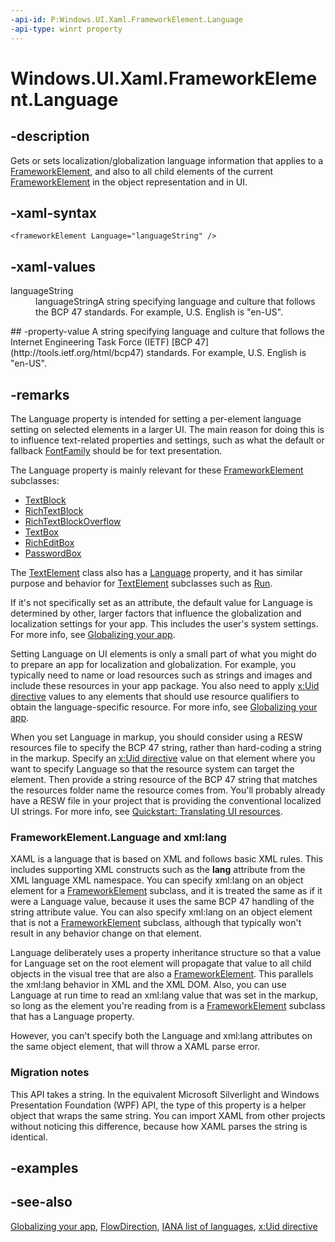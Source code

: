```yaml
---
-api-id: P:Windows.UI.Xaml.FrameworkElement.Language
-api-type: winrt property
---
```


<!-- Property syntax
public string Language { get;  set; }
-->

# Windows.UI.Xaml.FrameworkElement.Language

## -description
Gets or sets localization/globalization language information that applies to a [FrameworkElement](frameworkelement.md), and also to all child elements of the current [FrameworkElement](frameworkelement.md) in the object representation and in UI.

## -xaml-syntax
```xaml
<frameworkElement Language="languageString" />
```


## -xaml-values
<dl><dt>languageString</dt><dd>languageStringA string specifying language and culture that follows the BCP 47 standards. For example, U.S. English is "en-US".</dd>
</dl>
## -property-value
A string specifying language and culture that follows the Internet Engineering Task Force (IETF)  [BCP 47](http://tools.ietf.org/html/bcp47) standards. For example, U.S. English is "en-US".

## -remarks
The Language property is intended for setting a per-element language setting on selected elements in a larger UI. The main reason for doing this is to influence text-related properties and settings, such as what the default or fallback [FontFamily](../windows.ui.xaml.media/fontfamily.md) should be for text presentation.

The Language property is mainly relevant for these [FrameworkElement](frameworkelement.md) subclasses: 
+ [TextBlock](../windows.ui.xaml.controls/textblock.md)
+ [RichTextBlock](../windows.ui.xaml.controls/richtextblock.md)
+ [RichTextBlockOverflow](../windows.ui.xaml.controls/richtextblockoverflow.md)
+ [TextBox](../windows.ui.xaml.controls/textbox.md)
+ [RichEditBox](../windows.ui.xaml.controls/richeditbox.md)
+ [PasswordBox](../windows.ui.xaml.controls/passwordbox.md)


The [TextElement](../windows.ui.xaml.documents/textelement.md) class also has a [Language](../windows.ui.xaml.documents/textelement_language.md) property, and it has similar purpose and behavior for [TextElement](../windows.ui.xaml.documents/textelement.md) subclasses such as [Run](../windows.ui.xaml.documents/run.md).

If it's not specifically set as an attribute, the default value for Language is determined by other, larger factors that influence the globalization and localization settings for your app. This includes the user's system settings. For more info, see [Globalizing your app](https://docs.microsoft.com/previous-versions/windows/apps/hh965328(v=win.10)).

Setting Language on UI elements is only a small part of what you might do to prepare an app for localization and globalization. For example, you typically need to name or load resources such as strings and images and include these resources in your app package. You also need to apply [x:Uid directive](https://docs.microsoft.com/windows/uwp/xaml-platform/x-uid-directive) values to any elements that should use resource qualifiers to obtain the language-specific resource. For more info, see [Globalizing your app](https://docs.microsoft.com/previous-versions/windows/apps/hh965328(v=win.10)).

When you set Language in markup, you should consider using a RESW resources file to specify the BCP 47 string, rather than hard-coding a string in the markup. Specify an [x:Uid directive](https://docs.microsoft.com/windows/uwp/xaml-platform/x-uid-directive) value on that element where you want to specify Language so that the resource system can target the element. Then provide a string resource of the BCP 47 string that matches the resources folder name the resource comes from. You'll probably already have a RESW file in your project that is providing the conventional localized UI strings. For more info, see [Quickstart: Translating UI resources](https://docs.microsoft.com/previous-versions/windows/apps/hh965329(v=win.10)).

### FrameworkElement.Language and xml:lang

XAML is a language that is based on XML and follows basic XML rules. This includes supporting XML constructs such as the **lang** attribute from the XML language XML namespace. You can specify xml:lang on an object element for a [FrameworkElement](frameworkelement.md) subclass, and it is treated the same as if it were a Language value, because it uses the same BCP 47 handling of the string attribute value. You can also specify xml:lang on an object element that is not a [FrameworkElement](frameworkelement.md) subclass, although that typically won't result in any behavior change on that element.

Language deliberately uses a property inheritance structure so that a value for Language set on the root element will propagate that value to all child objects in the visual tree that are also a [FrameworkElement](frameworkelement.md). This parallels the xml:lang behavior in XML and the XML DOM. Also, you can use Language at run time to read an xml:lang value that was set in the markup, so long as the element you're reading from is a [FrameworkElement](frameworkelement.md) subclass that has a Language property.

However, you can't specify both the Language and xml:lang attributes on the same object element, that will throw a XAML parse error.

### Migration notes

This API takes a string. In the equivalent Microsoft Silverlight and Windows Presentation Foundation (WPF)  API, the type of this property is a helper object that wraps the same string. You can import XAML from other projects without noticing this difference, because how XAML parses the string is identical.

## -examples

## -see-also
[Globalizing your app](https://docs.microsoft.com/previous-versions/windows/apps/hh965328(v=win.10)), [FlowDirection](frameworkelement_flowdirection.md), [IANA list of languages](http://www.iana.org/assignments/language-subtag-registry), [x:Uid directive](https://docs.microsoft.com/windows/uwp/xaml-platform/x-uid-directive)
